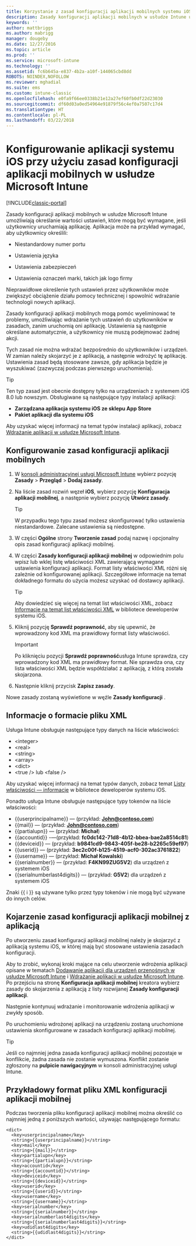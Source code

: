 ```yaml
---
title: Korzystanie z zasad konfiguracji aplikacji mobilnych systemu iOS
description: Zasady konfiguracji aplikacji mobilnych w usłudze Intune umożliwiają określanie wartości ustawień, które mogą być wymagane, jeśli użytkownicy uruchamiają aplikację systemu iOS.
keywords: ''
author: mattbriggs
ms.author: mabrigg
manager: dougeby
ms.date: 12/27/2016
ms.topic: article
ms.prod: ''
ms.service: microsoft-intune
ms.technology: ''
ms.assetid: fc6b645a-e837-4b2a-a10f-144065cbd8dd
ROBOTS: NOINDEX,NOFOLLOW
ms.reviewer: mghadial
ms.suite: ems
ms.custom: intune-classic
ms.openlocfilehash: e0fa9f66ee0338b21e12a27ef60fb0df22d23030
ms.sourcegitcommit: df60d03a0ed54964e91879f56c4ef0a7507c17d4
ms.translationtype: HT
ms.contentlocale: pl-PL
ms.lasthandoff: 03/22/2018
---
```

# <a name="configure-ios-apps-with-mobile-app-configuration-policies-in-microsoft-intune"></a>Konfigurowanie aplikacji systemu iOS przy użyciu zasad konfiguracji aplikacji mobilnych w usłudze Microsoft Intune

[!INCLUDE[classic-portal](../includes/classic-portal.md)]

Zasady konfiguracji aplikacji mobilnych w usłudze Microsoft Intune umożliwiają określanie wartości ustawień, które mogą być wymagane, jeśli użytkownicy uruchamiają aplikację. Aplikacja może na przykład wymagać, aby użytkownicy określili:

-   Niestandardowy numer portu

-   Ustawienia języka

-   Ustawienia zabezpieczeń

-   Ustawienia oznaczeń marki, takich jak logo firmy

Nieprawidłowe określenie tych ustawień przez użytkowników może zwiększyć obciążenie działu pomocy technicznej i spowolnić wdrażanie technologii nowych aplikacji.

Zasady konfiguracji aplikacji mobilnych mogą pomóc wyeliminować te problemy, umożliwiając wdrażanie tych ustawień do użytkowników w zasadach, zanim uruchomią oni aplikację. Ustawienia są następnie określane automatycznie, a użytkownicy nie muszą podejmować żadnej akcji.

Tych zasad nie można wdrażać bezpośrednio do użytkowników i urządzeń. W zamian należy skojarzyć je z aplikacją, a następnie wdrożyć tę aplikację. Ustawienia zasad będą stosowane zawsze, gdy aplikacja będzie je wyszukiwać (zazwyczaj podczas pierwszego uruchomienia).

> [!TIP]
> Ten typ zasad jest obecnie dostępny tylko na urządzeniach z systemem iOS 8.0 lub nowszym. Obsługiwane są następujące typy instalacji aplikacji:
>
> -   **Zarządzana aplikacja systemu iOS ze sklepu App Store**
> -   **Pakiet aplikacji dla systemu iOS**
>
> Aby uzyskać więcej informacji na temat typów instalacji aplikacji, zobacz [Wdrażanie aplikacji w usłudze Microsoft Intune](deploy-apps.md).

## <a name="configure-a-mobile-app-configuration-policy"></a>Konfigurowanie zasad konfiguracji aplikacji mobilnych

1.  W [konsoli administracyjnej usługi Microsoft Intune](https://manage.microsoft.com) wybierz pozycję **Zasady** &gt; **Przegląd** &gt; **Dodaj zasady**.

2.  Na liście zasad rozwiń węzeł **iOS**, wybierz pozycję **Konfiguracja aplikacji mobilnej**, a następnie wybierz pozycję **Utwórz zasady**.

    > [!TIP]
    > W przypadku tego typu zasad możesz skonfigurować tylko ustawienia niestandardowe. Zalecane ustawienia są niedostępne.

3.  W części **Ogólne** strony **Tworzenie zasad** podaj nazwę i opcjonalny opis zasad konfiguracji aplikacji mobilnej.

4.  W części **Zasady konfiguracji aplikacji mobilnej** w odpowiednim polu wpisz lub wklej listę właściwości XML zawierającą wymagane ustawienia konfiguracji aplikacji. Format listy właściwości XML różni się zależnie od konfigurowanej aplikacji. Szczegółowe informacje na temat dokładnego formatu do użycia możesz uzyskać od dostawcy aplikacji.

    > [!TIP]
    > Aby dowiedzieć się więcej na temat list właściwości XML, zobacz [Informacje na temat list właściwości XML](https://developer.apple.com/library/ios/documentation/Cocoa/Conceptual/PropertyLists/UnderstandXMLPlist/UnderstandXMLPlist.html) w bibliotece deweloperów systemu iOS.

5.  Kliknij pozycję **Sprawdź poprawność**, aby się upewnić, że wprowadzony kod XML ma prawidłowy format listy właściwości.

    > [!IMPORTANT]
    > Po kliknięciu pozycji **Sprawdź poprawność**usługa Intune sprawdza, czy wprowadzony kod XML ma prawidłowy format. Nie sprawdza ona, czy lista właściwości XML będzie współdziałać z aplikacją, z którą została skojarzona.

6.  Następnie kliknij przycisk **Zapisz zasady**.

Nowe zasady zostaną wyświetlone w węźle **Zasady konfiguracji** .

## <a name="information-about-the-xml-file-format"></a>Informacje o formacie pliku XML

Usługa Intune obsługuje następujące typy danych na liście właściwości:
    
- &lt;integer&gt;
- &lt;real&gt;
- &lt;string&gt;
- &lt;array&gt;
- &lt;dict&gt;
- &lt;true /&gt; lub &lt;false /&gt;
     
Aby uzyskać więcej informacji na temat typów danych, zobacz temat [Listy właściwości — informacje](https://developer.apple.com/library/ios/documentation/Cocoa/Conceptual/PropertyLists/AboutPropertyLists/AboutPropertyLists.html) w bibliotece deweloperów systemu iOS.

Ponadto usługa Intune obsługuje następujące typy tokenów na liście właściwości:
- \{\{userprincipalname\}\} — (przykład: **John@contoso.com**)
- \{\{mail\}\} — (przykład: **John@contoso.com**)
- \{\{partialupn\}\} — (przykład: **Michał**)
- \{\{accountid\}\} -—(przykład: **fc0dc142-71d8-4b12-bbea-bae2a8514c81**)
- \{\{deviceid\}\} — (przykład: **b9841cd9-9843-405f-be28-b2265c59ef97**)
- \{\{userid\}\} — (przykład: **3ec2c00f-b125-4519-acf0-302ac3761822**)
- \{\{username\}\} — (przykład: **Michał Kowalski**)
- \{\{serialnumber\}\} — (przykład: **F4KN99ZUG5V2**) dla urządzeń z systemem iOS
- \{\{serialnumberlast4digits\}\} — (przykład: **G5V2**) dla urządzeń z systemem iOS
    
Znaki \{\{ i \}\} są używane tylko przez typy tokenów i nie mogą być używane do innych celów.

## <a name="associate-a-mobile-app-configuration-policy-with-an-app"></a>Kojarzenie zasad konfiguracji aplikacji mobilnej z aplikacją
Po utworzeniu zasad konfiguracji aplikacji mobilnej należy je skojarzyć z aplikacją systemu iOS, w której mają być stosowane ustawienia zasadach konfiguracji.

Aby to zrobić, wykonaj kroki mające na celu utworzenie wdrożenia aplikacji opisane w tematach [Dodawanie aplikacji dla urządzeń przenośnych w usłudze Microsoft Intune](add-apps-for-mobile-devices-in-microsoft-intune.md) i [Wdrażanie aplikacji w usłudze Microsoft Intune](deploy-apps-in-microsoft-intune.md). Po przejściu na stronę **Konfiguracja aplikacji mobilnej** kreatora wybierz zasady do skojarzenia z aplikacją z listy rozwijanej **Zasady konfiguracji aplikacji**.

Następnie kontynuuj wdrażanie i monitorowanie wdrożenia aplikacji w zwykły sposób.

Po uruchomieniu wdrożonej aplikacji na urządzeniu zostaną uruchomione ustawienia skonfigurowane w zasadach konfiguracji aplikacji mobilnej.

> [!TIP]
> Jeśli co najmniej jedna zasada konfiguracji aplikacji mobilnej pozostaje w konflikcie, żadna zasada nie zostanie wymuszona. Konflikt zostanie zgłoszony na **pulpicie nawigacyjnym** w konsoli administracyjnej usługi Intune.

## <a name="example-format-for-a-mobile-app-configuration-xml-file"></a>Przykładowy format pliku XML konfiguracji aplikacji mobilnej

Podczas tworzenia pliku konfiguracji aplikacji mobilnej można określić co najmniej jedną z poniższych wartości, używając następującego formatu:

```
<dict>
  <key>userprincipalname</key>
  <string>{{userprincipalname}}</string>
  <key>mail</key>
  <string>{{mail}}</string>
  <key>partialupn</key>
  <string>{{partialupn}}</string>
  <key>accountid</key>
  <string>{{accountid}}</string>
  <key>deviceid</key>
  <string>{{deviceid}}</string>
  <key>userid</key>
  <string>{{userid}}</string>
  <key>username</key>
  <string>{{username}}</string>
  <key>serialnumber</key>
  <string>{{serialnumber}}</string>
  <key>serialnumberlast4digits</key>
  <string>{{serialnumberlast4digits}}</string>
  <key>udidlast4digits</key>
  <string>{{udidlast4digits}}</string>
</dict>

```
